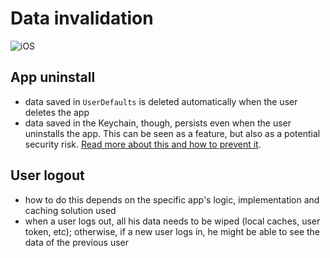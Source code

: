 # Data invalidation

![iOS](https://img.shields.io/badge/platform-iOS-blue)

## App uninstall

- data saved in `UserDefaults` is deleted automatically when the user deletes the app
- data saved in the Keychain, though, persists even when the user uninstalls the app. This can be seen as a feature, but also as a potential security risk. [Read more about this and how to prevent it](https://github.com/nodes-projects/readme/blob/master/mobile/ios/security/working-with-the-keychain-on-ios.md#Keychain-data-persistency).

## User logout

- how to do this depends on the specific app's logic, implementation and caching solution used
- when a user logs out, all his data needs to be wiped (local caches, user token, etc); otherwise, if a new user logs in, he might be able to see the data of the previous user
